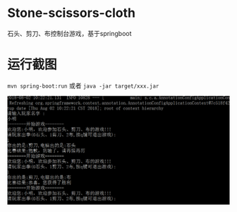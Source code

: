 # Stone-scissors-cloth
石头、剪刀、布控制台游戏，基于springboot

# 运行截图

`mvn spring-boot:run`  或者 `java -jar target/xxx.jar `

![截图1](https://raw.githubusercontent.com/jellyflu/pub_resouces/master/Stone-scissors-cloth/1.png) 

